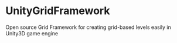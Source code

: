# UnityGridFramework
Open source Grid Framework for creating grid-based levels easily in Unity3D game engine
